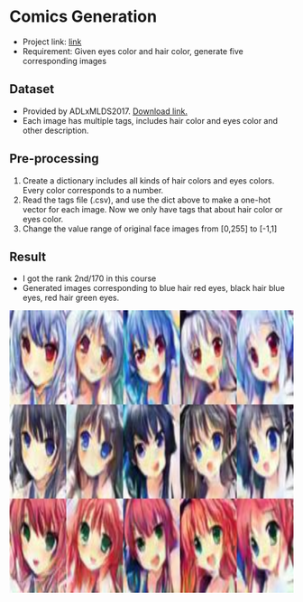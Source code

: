 # Comics Generation
* Project link: [link](https://www.csie.ntu.edu.tw/~yvchen/f106-adl/A4)
* Requirement: Given eyes color and hair color, generate five corresponding images

## Dataset 
* Provided by ADLxMLDS2017. [Download link.](https://drive.google.com/drive/folders/1bXXeEzARYWsvUwbW3SA0meulCR3nIhDb)
* Each image has multiple tags, includes hair color and eyes color and other description.

## Pre-processing
1. Create a dictionary includes all kinds of hair colors and eyes colors. Every color corresponds to a number.
2. Read the tags file (.csv), and use the dict above to make a one-hot vector for each image. Now we only have tags that about hair color or eyes color.
3. Change the value range of original face images from [0,255] to [-1,1]


## Result
* I got the rank 2nd/170 in this course
* Generated images corresponding to blue hair red eyes, black hair blue eyes, red hair green eyes.
<img src="result/1.jpg" height="500px">


